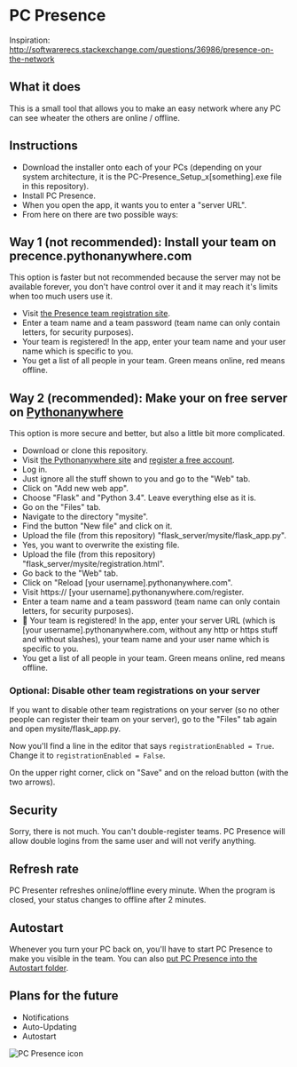 # PC Presence

Inspiration: <http://softwarerecs.stackexchange.com/questions/36986/presence-on-the-network>

## What it does

This is a small tool that allows you to make an easy network where any PC can see wheater the others are online / offline.

## Instructions

- Download the installer onto each of your PCs (depending on your system architecture, it is the PC-Presence_Setup_x[something].exe file in this repository).
- Install PC Presence.
- When you open the app, it wants you to enter a "server URL".
- From here on there are two possible ways:

## Way 1 (not recommended): Install your team on precence.pythonanywhere.com

This option is faster but not recommended because the server may not be available forever, you don't have control over it and it may reach it's limits when too much users use it.

- Visit [the Presence team registration site](http://presence.pythonanywhere.com/register).
- Enter a team name and a team password (team name can only contain letters, for security purposes).
- Your team is registered! In the app, enter your team name and your user name which is specific to you.
- You get a list of all people in your team. Green means online, red means offline.

## Way 2 (recommended): Make your on free server on [Pythonanywhere](https://pythonanywhere.com)

This option is more secure and better, but also a little bit more complicated.

- Download or clone this repository.
- Visit [the Pythonanywhere site](https://pythonanywhere.com) and [register a free account](https://www.pythonanywhere.com/registration/register/beginner/).
- Log in.
- Just ignore all the stuff shown to you and go to the "Web" tab.
- Click on "Add new web app".
- Choose "Flask" and "Python 3.4". Leave everything else as it is.
- Go on the "Files" tab.
- Navigate to the directory "mysite".
- Find the button "New file" and click on it.
- Upload the file (from this repository) "flask_server/mysite/flask_app.py".
- Yes, you want to overwrite the existing file.
- Upload the file (from this repository) "flask_server/mysite/registration.html".
- Go back to the "Web" tab.
- Click on "Reload [your username].pythonanywhere.com".
- Visit https:// [your username].pythonanywhere.com/register.
- Enter a team name and a team password (team name can only contain letters, for security purposes).
- :tada: Your team is registered! In the app, enter your server URL (which is [your username].pythonanywhere.com, without any http or https stuff and without slashes), your team name and your user name which is specific to you.
- You get a list of all people in your team. Green means online, red means offline.

### Optional: Disable other team registrations on your server

If you want to disable other team registrations on your server (so no other people can register their team on your server), go to the "Files" tab again and open mysite/flask_app.py.

Now you'll find a line in the editor that says `registrationEnabled = True`. Change it to `registrationEnabled = False`.

On the upper right corner, click on "Save" and on the reload button (with the two arrows).

## Security

Sorry, there is not much. You can't double-register teams. PC Presence will allow double logins from the same user and will not verify anything.

## Refresh rate

PC Presenter refreshes online/offline every minute. When the program is closed, your status changes to offline after 2 minutes.

## Autostart

Whenever you turn your PC back on, you'll have to start PC Presence to make you visible in the team. You can also [put PC Presence into the Autostart folder](http://tunecomp.net/add-app-to-startup/).

## Plans for the future

- Notifications
- Auto-Updating
- Autostart

![PC Presence icon](https://raw.githubusercontent.com/pal03377/pc_presence/master/icon.ico)
